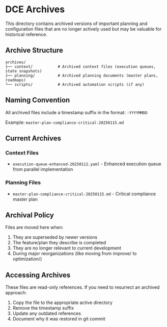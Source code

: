 # DCE Archives

This directory contains archived versions of important planning and configuration files that are no longer actively used but may be valuable for historical reference.

## Archive Structure

```
archives/
├── context/           # Archived context files (execution queues, state snapshots)
├── planning/          # Archived planning documents (master plans, roadmaps)
└── scripts/           # Archived automation scripts (if any)
```

## Naming Convention

All archived files include a timestamp suffix in the format: `-YYYYMMDD`

Example: `master-plan-compliance-critical-20250115.md`

## Current Archives

### Context Files
- `execution-queue-enhanced-20250112.yaml` - Enhanced execution queue from parallel implementation

### Planning Files  
- `master-plan-compliance-critical-20250115.md` - Critical compliance master plan

## Archival Policy

Files are moved here when:
1. They are superseded by newer versions
2. The feature/plan they describe is completed
3. They are no longer relevant to current development
4. During major reorganizations (like moving from improve/ to optimization/)

## Accessing Archives

These files are read-only references. If you need to resurrect an archived approach:
1. Copy the file to the appropriate active directory
2. Remove the timestamp suffix
3. Update any outdated references
4. Document why it was restored in git commit